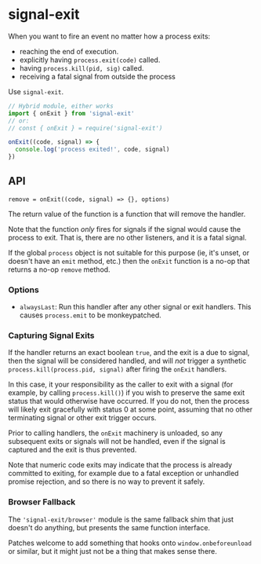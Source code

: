 ﻿# signal-exit

When you want to fire an event no matter how a process exits:

- reaching the end of execution.
- explicitly having `process.exit(code)` called.
- having `process.kill(pid, sig)` called.
- receiving a fatal signal from outside the process

Use `signal-exit`.

```js
// Hybrid module, either works
import { onExit } from 'signal-exit'
// or:
// const { onExit } = require('signal-exit')

onExit((code, signal) => {
  console.log('process exited!', code, signal)
})
```

## API

`remove = onExit((code, signal) => {}, options)`

The return value of the function is a function that will remove
the handler.

Note that the function _only_ fires for signals if the signal
would cause the process to exit. That is, there are no other
listeners, and it is a fatal signal.

If the global `process` object is not suitable for this purpose
(ie, it's unset, or doesn't have an `emit` method, etc.) then the
`onExit` function is a no-op that returns a no-op `remove` method.

### Options

- `alwaysLast`: Run this handler after any other signal or exit
  handlers. This causes `process.emit` to be monkeypatched.

### Capturing Signal Exits

If the handler returns an exact boolean `true`, and the exit is a
due to signal, then the signal will be considered handled, and
will _not_ trigger a synthetic `process.kill(process.pid,
signal)` after firing the `onExit` handlers.

In this case, it your responsibility as the caller to exit with a
signal (for example, by calling `process.kill()`) if you wish to
preserve the same exit status that would otherwise have occurred.
If you do not, then the process will likely exit gracefully with
status 0 at some point, assuming that no other terminating signal
or other exit trigger occurs.

Prior to calling handlers, the `onExit` machinery is unloaded, so
any subsequent exits or signals will not be handled, even if the
signal is captured and the exit is thus prevented.

Note that numeric code exits may indicate that the process is
already committed to exiting, for example due to a fatal
exception or unhandled promise rejection, and so there is no way to
prevent it safely.

### Browser Fallback

The `'signal-exit/browser'` module is the same fallback shim that
just doesn't do anything, but presents the same function
interface.

Patches welcome to add something that hooks onto
`window.onbeforeunload` or similar, but it might just not be a
thing that makes sense there.
